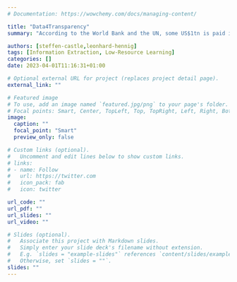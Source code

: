 ```yaml
---
# Documentation: https://wowchemy.com/docs/managing-content/

title: "Data4Transparency"
summary: "According to the World Bank and the UN, some US$1tn is paid in bribes every year. Corrupt financial transactions divert funds from legitimate public services, as well as distort free markets—potentially thwarting economic development—and reduce trust in institutions. The Organized Crime and Corruption Reporting Project (OCCRP) is a global platform for investigative reporting, providing resources to journalists and media centres, enabling cost-effective collaboration between editors and offering tools to secure themselves against threats to independent media. Exposing previously-unknown connections between entities makes it possible for citizens, policymakers, activists and law enforcement agencies to act. As the number of such leaks and publications grows, there is an increasing need for effective, scalable and reproducible methods to discover any anomalies and evidence of malfeasance that might exist within them."

authors: [steffen-castle,leonhard-hennig]
tags: [Information Extraction, Low-Resource Learning]
categories: []
date: 2023-04-01T11:16:31+01:00

# Optional external URL for project (replaces project detail page).
external_link: ""

# Featured image
# To use, add an image named `featured.jpg/png` to your page's folder.
# Focal points: Smart, Center, TopLeft, Top, TopRight, Left, Right, BottomLeft, Bottom, BottomRight.
image:
  caption: ""
  focal_point: "Smart"
  preview_only: false

# Custom links (optional).
#   Uncomment and edit lines below to show custom links.
# links:
# - name: Follow
#   url: https://twitter.com
#   icon_pack: fab
#   icon: twitter

url_code: ""
url_pdf: ""
url_slides: ""
url_video: ""

# Slides (optional).
#   Associate this project with Markdown slides.
#   Simply enter your slide deck's filename without extension.
#   E.g. `slides = "example-slides"` references `content/slides/example-slides.md`.
#   Otherwise, set `slides = ""`.
slides: ""
---
```

